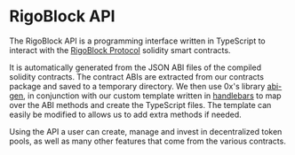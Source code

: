 # RigoBlock API

The RigoBlock API is a programming interface written in TypeScript to interact with the [RigoBlock Protocol]('../../packages/contracts') solidity smart contracts.

It is automatically generated from the JSON ABI files of the compiled solidity contracts. The contract ABIs are extracted from our contracts package and saved to a temporary directory. We then use 0x's library [abi-gen](https://github.com/0xProject/0x-monorepo/tree/master/packages/abi-gen), in conjunction with our custom template written in [handlebars](https://handlebarsjs.com/) to map over the ABI methods and create the TypeScript files. The template can easily be modified to allows us to add extra methods if needed.

Using the API a user can create, manage and invest in decentralized token pools, as well as many other features that come from the various contracts.
